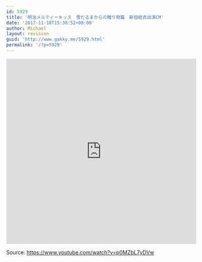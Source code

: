 ```yaml
---
id: 5929
title: '明治メルティーキッス　雪だるまからの贈り物篇　新垣結衣出演CM'
date: '2017-11-18T15:30:52+08:00'
author: Michael
layout: revision
guid: 'http://www.gakky.me/5929.html'
permalink: '/?p=5929'
---
```


<iframe allowfullscreen="allowfullscreen" frameborder="0" height="498" loading="lazy" src="http://player.youku.com/embed/XMzE2NjMwNjY3Ng==" width="510"></iframe>

Source: <https://www.youtube.com/watch?v=p0MZbL7yDVw>